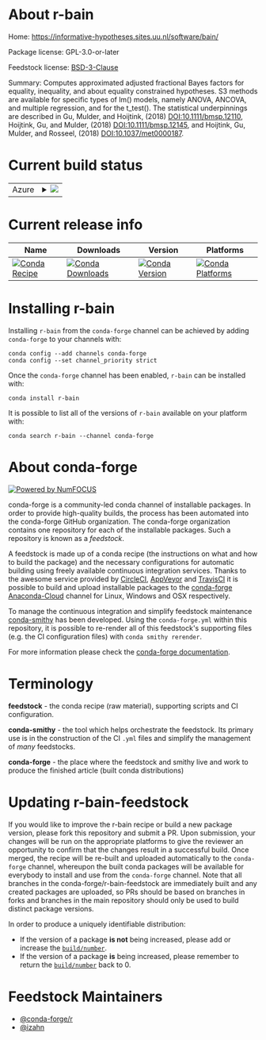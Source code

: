 About r-bain
============

Home: https://informative-hypotheses.sites.uu.nl/software/bain/

Package license: GPL-3.0-or-later

Feedstock license: [BSD-3-Clause](https://github.com/conda-forge/r-bain-feedstock/blob/master/LICENSE.txt)

Summary: Computes approximated adjusted fractional Bayes factors for equality, inequality, and about equality constrained hypotheses. S3 methods are available for specific types of lm() models, namely ANOVA, ANCOVA, and multiple regression, and for the t_test(). The statistical underpinnings are described in Gu, Mulder, and Hoijtink, (2018) <DOI:10.1111/bmsp.12110>, Hoijtink, Gu, and Mulder, (2018) <DOI:10.1111/bmsp.12145>, and Hoijtink, Gu, Mulder, and Rosseel, (2018) <DOI:10.1037/met0000187>.

Current build status
====================


<table>
    
  <tr>
    <td>Azure</td>
    <td>
      <details>
        <summary>
          <a href="https://dev.azure.com/conda-forge/feedstock-builds/_build/latest?definitionId=13366&branchName=master">
            <img src="https://dev.azure.com/conda-forge/feedstock-builds/_apis/build/status/r-bain-feedstock?branchName=master">
          </a>
        </summary>
        <table>
          <thead><tr><th>Variant</th><th>Status</th></tr></thead>
          <tbody><tr>
              <td>linux_64_r_base4.0</td>
              <td>
                <a href="https://dev.azure.com/conda-forge/feedstock-builds/_build/latest?definitionId=13366&branchName=master">
                  <img src="https://dev.azure.com/conda-forge/feedstock-builds/_apis/build/status/r-bain-feedstock?branchName=master&jobName=linux&configuration=linux_64_r_base4.0" alt="variant">
                </a>
              </td>
            </tr><tr>
              <td>linux_64_r_base4.1</td>
              <td>
                <a href="https://dev.azure.com/conda-forge/feedstock-builds/_build/latest?definitionId=13366&branchName=master">
                  <img src="https://dev.azure.com/conda-forge/feedstock-builds/_apis/build/status/r-bain-feedstock?branchName=master&jobName=linux&configuration=linux_64_r_base4.1" alt="variant">
                </a>
              </td>
            </tr><tr>
              <td>osx_64_r_base4.0</td>
              <td>
                <a href="https://dev.azure.com/conda-forge/feedstock-builds/_build/latest?definitionId=13366&branchName=master">
                  <img src="https://dev.azure.com/conda-forge/feedstock-builds/_apis/build/status/r-bain-feedstock?branchName=master&jobName=osx&configuration=osx_64_r_base4.0" alt="variant">
                </a>
              </td>
            </tr><tr>
              <td>osx_64_r_base4.1</td>
              <td>
                <a href="https://dev.azure.com/conda-forge/feedstock-builds/_build/latest?definitionId=13366&branchName=master">
                  <img src="https://dev.azure.com/conda-forge/feedstock-builds/_apis/build/status/r-bain-feedstock?branchName=master&jobName=osx&configuration=osx_64_r_base4.1" alt="variant">
                </a>
              </td>
            </tr><tr>
              <td>win_64_r_base4.0</td>
              <td>
                <a href="https://dev.azure.com/conda-forge/feedstock-builds/_build/latest?definitionId=13366&branchName=master">
                  <img src="https://dev.azure.com/conda-forge/feedstock-builds/_apis/build/status/r-bain-feedstock?branchName=master&jobName=win&configuration=win_64_r_base4.0" alt="variant">
                </a>
              </td>
            </tr><tr>
              <td>win_64_r_base4.1</td>
              <td>
                <a href="https://dev.azure.com/conda-forge/feedstock-builds/_build/latest?definitionId=13366&branchName=master">
                  <img src="https://dev.azure.com/conda-forge/feedstock-builds/_apis/build/status/r-bain-feedstock?branchName=master&jobName=win&configuration=win_64_r_base4.1" alt="variant">
                </a>
              </td>
            </tr>
          </tbody>
        </table>
      </details>
    </td>
  </tr>
</table>

Current release info
====================

| Name | Downloads | Version | Platforms |
| --- | --- | --- | --- |
| [![Conda Recipe](https://img.shields.io/badge/recipe-r--bain-green.svg)](https://anaconda.org/conda-forge/r-bain) | [![Conda Downloads](https://img.shields.io/conda/dn/conda-forge/r-bain.svg)](https://anaconda.org/conda-forge/r-bain) | [![Conda Version](https://img.shields.io/conda/vn/conda-forge/r-bain.svg)](https://anaconda.org/conda-forge/r-bain) | [![Conda Platforms](https://img.shields.io/conda/pn/conda-forge/r-bain.svg)](https://anaconda.org/conda-forge/r-bain) |

Installing r-bain
=================

Installing `r-bain` from the `conda-forge` channel can be achieved by adding `conda-forge` to your channels with:

```
conda config --add channels conda-forge
conda config --set channel_priority strict
```

Once the `conda-forge` channel has been enabled, `r-bain` can be installed with:

```
conda install r-bain
```

It is possible to list all of the versions of `r-bain` available on your platform with:

```
conda search r-bain --channel conda-forge
```


About conda-forge
=================

[![Powered by
NumFOCUS](https://img.shields.io/badge/powered%20by-NumFOCUS-orange.svg?style=flat&colorA=E1523D&colorB=007D8A)](https://numfocus.org)

conda-forge is a community-led conda channel of installable packages.
In order to provide high-quality builds, the process has been automated into the
conda-forge GitHub organization. The conda-forge organization contains one repository
for each of the installable packages. Such a repository is known as a *feedstock*.

A feedstock is made up of a conda recipe (the instructions on what and how to build
the package) and the necessary configurations for automatic building using freely
available continuous integration services. Thanks to the awesome service provided by
[CircleCI](https://circleci.com/), [AppVeyor](https://www.appveyor.com/)
and [TravisCI](https://travis-ci.com/) it is possible to build and upload installable
packages to the [conda-forge](https://anaconda.org/conda-forge)
[Anaconda-Cloud](https://anaconda.org/) channel for Linux, Windows and OSX respectively.

To manage the continuous integration and simplify feedstock maintenance
[conda-smithy](https://github.com/conda-forge/conda-smithy) has been developed.
Using the ``conda-forge.yml`` within this repository, it is possible to re-render all of
this feedstock's supporting files (e.g. the CI configuration files) with ``conda smithy rerender``.

For more information please check the [conda-forge documentation](https://conda-forge.org/docs/).

Terminology
===========

**feedstock** - the conda recipe (raw material), supporting scripts and CI configuration.

**conda-smithy** - the tool which helps orchestrate the feedstock.
                   Its primary use is in the construction of the CI ``.yml`` files
                   and simplify the management of *many* feedstocks.

**conda-forge** - the place where the feedstock and smithy live and work to
                  produce the finished article (built conda distributions)


Updating r-bain-feedstock
=========================

If you would like to improve the r-bain recipe or build a new
package version, please fork this repository and submit a PR. Upon submission,
your changes will be run on the appropriate platforms to give the reviewer an
opportunity to confirm that the changes result in a successful build. Once
merged, the recipe will be re-built and uploaded automatically to the
`conda-forge` channel, whereupon the built conda packages will be available for
everybody to install and use from the `conda-forge` channel.
Note that all branches in the conda-forge/r-bain-feedstock are
immediately built and any created packages are uploaded, so PRs should be based
on branches in forks and branches in the main repository should only be used to
build distinct package versions.

In order to produce a uniquely identifiable distribution:
 * If the version of a package **is not** being increased, please add or increase
   the [``build/number``](https://docs.conda.io/projects/conda-build/en/latest/resources/define-metadata.html#build-number-and-string).
 * If the version of a package **is** being increased, please remember to return
   the [``build/number``](https://docs.conda.io/projects/conda-build/en/latest/resources/define-metadata.html#build-number-and-string)
   back to 0.

Feedstock Maintainers
=====================

* [@conda-forge/r](https://github.com/conda-forge/r/)
* [@izahn](https://github.com/izahn/)

